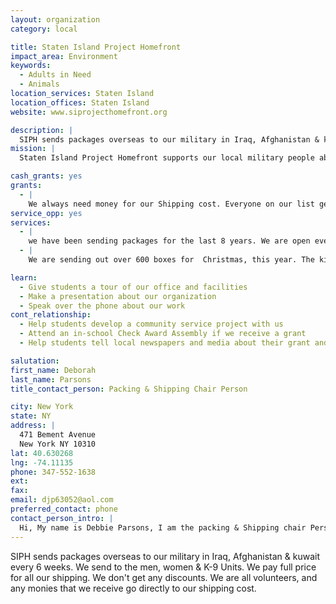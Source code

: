 ```yaml
---
layout: organization
category: local

title: Staten Island Project Homefront
impact_area: Environment
keywords: 
  - Adults in Need
  - Animals
location_services: Staten Island
location_offices: Staten Island
website: www.siprojecthomefront.org

description: |
  SIPH sends packages overseas to our military in Iraq, Afghanistan & kuwait every 6 weeks. We send to the men, women & K-9 Units. We pay full price for all our shipping. We don't get any discounts. We are all volunteers, and any monies that we receive go directly to our shipping cost.
mission: |
  Staten Island Project Homefront supports our local military people abroad by sending them care packages from home and setting up "pen pals" with service men and women from our community.

cash_grants: yes
grants: 
  - |
    We always need money for our Shipping cost. Everyone on our list gets their own individual box. If there is alot in a unit, we send several boxes so they can share the goodies. The letters that we receive let us know that we are making a difference.If we could get help with the postage, that will keep us going longer.
service_opp: yes
services: 
  - |
    we have been sending packages for the last 8 years. We are open every Saturday & in the Summer. We have a Community Service letter that we give to each child for their school. They really enjoy helping us. They always come back with their friends. They are doing a wonderful thing and are very proud to help us.
  - |
    We are sending out over 600 boxes for  Christmas, this year. The kids have been working very hard for the last 2 months wrapping presents for our men & women & K-9 dogs. Every one on our list gets a regular box of snacks & toiletries & another box of Christmas presents.  I tell the children, they should be very proud of all the hard work they have done. They are going to put alot of smiles on their faces overseas.

learn: 
  - Give students a tour of our office and facilities
  - Make a presentation about our organization
  - Speak over the phone about our work
cont_relationship: 
  - Help students develop a community service project with us
  - Attend an in-school Check Award Assembly if we receive a grant
  - Help students tell local newspapers and media about their grant and/or project with us

salutation: 
first_name: Deborah
last_name: Parsons
title_contact_person: Packing & Shipping Chair Person

city: New York
state: NY
address: |
  471 Bement Avenue  
  New York NY 10310
lat: 40.630268
lng: -74.11135
phone: 347-552-1638
ext: 
fax: 
email: djp63052@aol.com
preferred_contact: phone
contact_person_intro: |
  Hi, My name is Debbie Parsons, I am the packing & Shipping chair Person for an Organization called Staten Island Project Homefront (SIPH) We send packages overseas to Iraq, Afghanistan & Kuwait every 6 weeks. If you know of someone who is deployed, go to our website and go to register. I will have a box sent right out to them the following day. siprojecthomefront.org
---
```

SIPH sends packages overseas to our military in Iraq, Afghanistan & kuwait every 6 weeks. We send to the men, women & K-9 Units. We pay full price for all our shipping. We don't get any discounts. We are all volunteers, and any monies that we receive go directly to our shipping cost.
